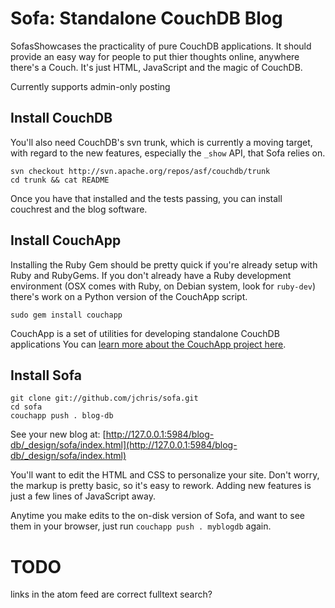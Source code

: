 # Sofa: Standalone CouchDB Blog

SofasShowcases the practicality of pure CouchDB applications. It should provide an easy way for people to put thier thoughts online, anywhere there's a Couch. It's just HTML, JavaScript and the magic of CouchDB.

Currently supports admin-only posting

## Install CouchDB

You'll also need CouchDB's svn trunk, which is currently a moving target, with regard to the new features, especially the `_show` API, that Sofa relies on.

    svn checkout http://svn.apache.org/repos/asf/couchdb/trunk
    cd trunk && cat README

Once you have that installed and the tests passing, you can install couchrest
and the blog software.

## Install CouchApp

Installing the Ruby Gem should be pretty quick if you're already setup with Ruby and RubyGems. If you don't already have a Ruby development environment (OSX comes with Ruby, on Debian system, look for `ruby-dev`) there's work on a Python version of the CouchApp script. 

    sudo gem install couchapp

CouchApp is a set of utilities for developing standalone CouchDB applications You can [learn more about the CouchApp project here](http://github.com/jchris/couchapp/tree/master).


## Install Sofa

    git clone git://github.com/jchris/sofa.git
    cd sofa
    couchapp push . blog-db 
  
See your new blog at: [http://127.0.0.1:5984/blog-db/_design/sofa/index.html](http://127.0.0.1:5984/blog-db/_design/sofa/index.html)

You'll want to edit the HTML and CSS to personalize your site. Don't worry, the markup is pretty basic, so it's easy to rework. Adding new features is just a few lines of JavaScript away.

Anytime you make edits to the on-disk version of Sofa, and want to see them in your browser, just run `couchapp push . myblogdb` again.


# TODO
links in the atom feed are correct
fulltext search?
